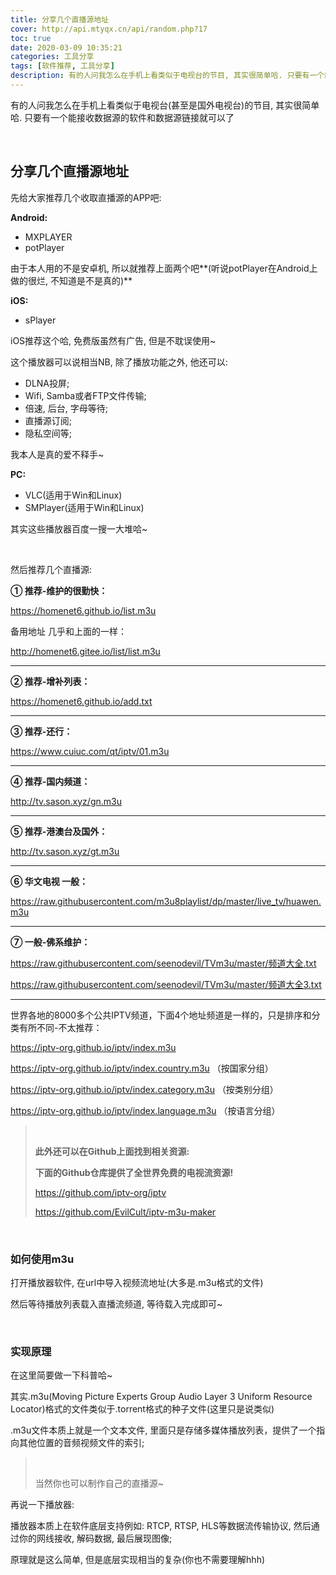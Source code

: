 ```yaml
---
title: 分享几个直播源地址
cover: http://api.mtyqx.cn/api/random.php?17
toc: true
date: 2020-03-09 10:35:21
categories: 工具分享
tags: [软件推荐, 工具分享]
description: 有的人问我怎么在手机上看类似于电视台的节目, 其实很简单哈. 只要有一个能接收数据源的软件和数据源链接就可以了
---
```


有的人问我怎么在手机上看类似于电视台(甚至是国外电视台)的节目, 其实很简单哈. 只要有一个能接收数据源的软件和数据源链接就可以了

<br/>

<!--more-->

## 分享几个直播源地址

先给大家推荐几个收取直播源的APP吧:

**Android:**

-   MXPLAYER
-   potPlayer

由于本人用的不是安卓机, 所以就推荐上面两个吧**(听说potPlayer在Android上做的很烂, 不知道是不是真的)**

**iOS:**

-   sPlayer

iOS推荐这个哈, 免费版虽然有广告, 但是不耽误使用~

这个播放器可以说相当NB, 除了播放功能之外, 他还可以:

-   DLNA投屏;
-   Wifi, Samba或者FTP文件传输;
-   倍速, 后台, 字母等待;
-   直播源订阅;
-   隐私空间等;

我本人是真的爱不释手~

**PC:**

-   VLC(适用于Win和Linux)
-   SMPlayer(适用于Win和Linux)

其实这些播放器百度一搜一大堆哈~

<br/>

然后推荐几个直播源:

**① 推荐-维护的很勤快：**

https://homenet6.github.io/list.m3u

备用地址 几乎和上面的一样：

http://homenet6.gitee.io/list/list.m3u

****

**② 推荐-增补列表：**

https://homenet6.github.io/add.txt

****

**③ 推荐-还行：**

https://www.cuiuc.com/qt/iptv/01.m3u

****

**④ 推荐-国内频道：**

http://tv.sason.xyz/gn.m3u

****

**⑤ 推荐-港澳台及国外：**

http://tv.sason.xyz/gt.m3u

****

**⑥ 华文电视 一般：**

https://raw.githubusercontent.com/m3u8playlist/dp/master/live_tv/huawen.m3u

****

**⑦ 一般-佛系维护：**

https://raw.githubusercontent.com/seenodevil/TVm3u/master/频道大全.txt

https://raw.githubusercontent.com/seenodevil/TVm3u/master/频道大全3.txt

****

世界各地的8000多个公共IPTV频道，下面4个地址频道是一样的，只是排序和分类有所不同-不太推荐：

https://iptv-org.github.io/iptv/index.m3u

https://iptv-org.github.io/iptv/index.country.m3u （按国家分组）

https://iptv-org.github.io/iptv/index.category.m3u （按类别分组）

https://iptv-org.github.io/iptv/index.language.m3u （按语言分组）

><br/>
>
>**此外还可以在Github上面找到相关资源:** 
>
>**下面的Github仓库提供了全世界免费的电视流资源!**
>
>https://github.com/iptv-org/iptv
>
>https://github.com/EvilCult/iptv-m3u-maker

<br/>

### 如何使用m3u

打开播放器软件, 在url中导入视频流地址(大多是.m3u格式的文件)

然后等待播放列表载入直播流频道, 等待载入完成即可~

<br/>

### 实现原理

在这里简要做一下科普哈~

其实.m3u(Moving Picture Experts Group Audio Layer 3 Uniform Resource Locator)格式的文件类似于.torrent格式的种子文件(这里只是说类似)

.m3u文件本质上就是一个文本文件, 里面只是存储多媒体播放列表，提供了一个指向其他位置的音频视频文件的索引;

><br/>
>
>当然你也可以制作自己的直播源~

再说一下播放器:

播放器本质上在软件底层支持例如: RTCP, RTSP, HLS等数据流传输协议, 然后通过你的网线接收, 解码数据, 最后展现图像;

原理就是这么简单, 但是底层实现相当的复杂(你也不需要理解hhh)

<br/>